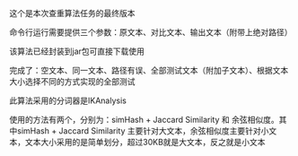 这个是本次查重算法任务的最终版本

命令行运行需要提供三个参数：原文本、对比文本、输出文本（附带上绝对路径）

该算法已经封装到jar包可直接下载使用

完成了：空文本、同一文本、路径有误、全部测试文本（附加子文本）、根据文本大小选择不同的方式实现的全部测试

此算法采用的分词器是IKAnalysis

使用的方法有两个，分别为：simHash + Jaccard Similarity  和 余弦相似度。其中simHash + Jaccard Similarity  主要针对大文本，余弦相似度主要针对小文本，文本大小采用的是简单划分，超过30KB就是大文本，反之就是小文本
